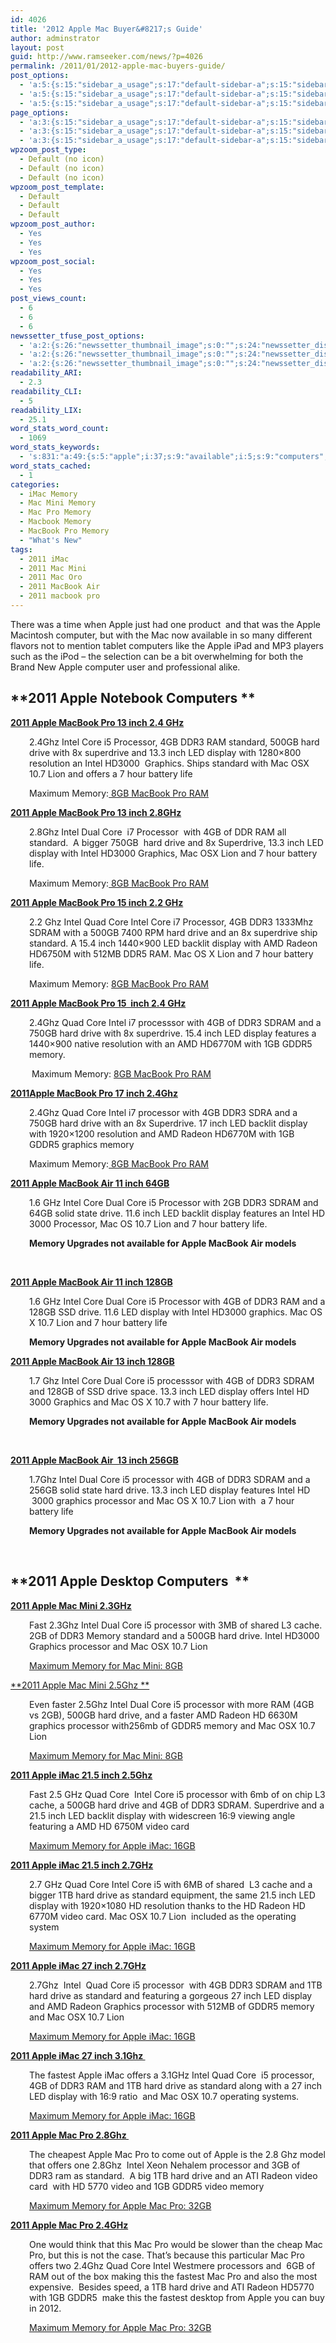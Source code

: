```yaml
---
id: 4026
title: '2012 Apple Mac Buyer&#8217;s Guide'
author: adminstrator
layout: post
guid: http://www.ramseeker.com/news/?p=4026
permalink: /2011/01/2012-apple-mac-buyers-guide/
post_options:
  - 'a:5:{s:15:"sidebar_a_usage";s:17:"default-sidebar-a";s:15:"sidebar_b_usage";s:17:"default-sidebar-b";s:9:"hwa_usage";s:17:"default-headerbar";s:8:"ad_above";s:0:"";s:8:"ad_below";s:0:"";}'
  - 'a:5:{s:15:"sidebar_a_usage";s:17:"default-sidebar-a";s:15:"sidebar_b_usage";s:17:"default-sidebar-b";s:9:"hwa_usage";s:17:"default-headerbar";s:8:"ad_above";s:0:"";s:8:"ad_below";s:0:"";}'
  - 'a:5:{s:15:"sidebar_a_usage";s:17:"default-sidebar-a";s:15:"sidebar_b_usage";s:17:"default-sidebar-b";s:9:"hwa_usage";s:17:"default-headerbar";s:8:"ad_above";s:0:"";s:8:"ad_below";s:0:"";}'
page_options:
  - 'a:3:{s:15:"sidebar_a_usage";s:17:"default-sidebar-a";s:15:"sidebar_b_usage";s:17:"default-sidebar-b";s:9:"hwa_usage";s:17:"default-headerbar";}'
  - 'a:3:{s:15:"sidebar_a_usage";s:17:"default-sidebar-a";s:15:"sidebar_b_usage";s:17:"default-sidebar-b";s:9:"hwa_usage";s:17:"default-headerbar";}'
  - 'a:3:{s:15:"sidebar_a_usage";s:17:"default-sidebar-a";s:15:"sidebar_b_usage";s:17:"default-sidebar-b";s:9:"hwa_usage";s:17:"default-headerbar";}'
wpzoom_post_type:
  - Default (no icon)
  - Default (no icon)
  - Default (no icon)
wpzoom_post_template:
  - Default
  - Default
  - Default
wpzoom_post_author:
  - Yes
  - Yes
  - Yes
wpzoom_post_social:
  - Yes
  - Yes
  - Yes
post_views_count:
  - 6
  - 6
  - 6
newssetter_tfuse_post_options:
  - 'a:2:{s:26:"newssetter_thumbnail_image";s:0:"";s:24:"newssetter_disable_image";s:4:"true";}'
  - 'a:2:{s:26:"newssetter_thumbnail_image";s:0:"";s:24:"newssetter_disable_image";s:4:"true";}'
  - 'a:2:{s:26:"newssetter_thumbnail_image";s:0:"";s:24:"newssetter_disable_image";s:4:"true";}'
readability_ARI:
  - 2.3
readability_CLI:
  - 5
readability_LIX:
  - 25.1
word_stats_word_count:
  - 1069
word_stats_keywords:
  - 's:831:"a:49:{s:5:"apple";i:37;s:9:"available";i:5;s:9:"computers";i:3;i:2011;i:19;s:7:"macbook";i:18;s:4:"inch";i:25;s:4:"4ghz";i:6;s:5:"intel";i:25;s:4:"core";i:22;s:9:"processor";i:18;s:4:"ddr3";i:13;s:8:"standard";i:9;s:5:"500gb";i:5;s:4:"hard";i:14;s:5:"drive";i:17;s:10:"superdrive";i:6;s:7:"display";i:13;s:10:"resolution";i:4;s:6:"hd3000";i:4;s:8:"graphics";i:9;s:4:"lion";i:10;s:6:"offers";i:5;s:4:"hour";i:7;s:7:"battery";i:7;s:4:"life";i:7;s:7:"maximum";i:13;s:6:"memory";i:23;s:4:"8ghz";i:4;s:4:"dual";i:7;s:5:"750gb";i:3;s:4:"quad";i:8;s:5:"sdram";i:7;s:7:"backlit";i:4;s:6:"radeon";i:7;s:8:"features";i:3;s:5:"gddr5";i:6;i:3000;i:3;s:8:"upgrades";i:4;s:6:"models";i:4;s:5:"128gb";i:4;s:4:"7ghz";i:4;s:4:"mini";i:4;s:5:"cache";i:3;s:4:"5ghz";i:3;s:4:"imac";i:9;s:5:"video";i:5;s:4:"card";i:3;s:4:"16gb";i:4;s:7:"fastest";i:3;}";'
word_stats_cached:
  - 1
categories:
  - iMac Memory
  - Mac Mini Memory
  - Mac Pro Memory
  - Macbook Memory
  - MacBook Pro Memory
  - "What's New"
tags:
  - 2011 iMac
  - 2011 Mac Mini
  - 2011 Mac Oro
  - 2011 MacBook Air
  - 2011 macbook pro
---
```

<div style="float: right; margin-right: 5px;">
</div>

<div style="float: right; margin-right: 5px;">
</div>

<div style="float: right; margin-right: 5px;">
</div>

There was a time when Apple just had one product  and that was the Apple Macintosh computer, but with the Mac now available in so many different flavors not to mention tablet computers like the Apple iPad and MP3 players such as the iPod &#8211; the selection can be a bit overwhelming for both the Brand New Apple computer user and professional alike.

## **2011 Apple Notebook Computers **

**[2011 Apple MacBook Pro 13 inch 2.4 GHz][1]**

<p style="padding-left: 30px;">
  2.4Ghz Intel Core i5 Processor, 4GB DDR3 RAM standard, 500GB hard drive with 8x superdrive and 13.3 inch LED display with 1280&#215;800 resolution an Intel HD3000  Graphics. Ships standard with Mac OSX 10.7 Lion and offers a 7 hour battery life
</p>

<p style="padding-left: 30px;">
  Maximum Memory:<a href="http://www.ramseeker.com/macbook-pro-ddr3-1333mhz-memory-upgrade-prices/"> 8GB MacBook Pro RAM</a>
</p>

**[2011 Apple MacBook Pro 13 inch 2.8GHz][2]**

<p style="padding-left: 30px;">
  2.8Ghz Intel Dual Core  i7 Processor  with 4GB of DDR RAM all standard.  A bigger 750GB  hard drive and 8x Superdrive, 13.3 inch LED display with Intel HD3000 Graphics, Mac OSX Lion and 7 hour battery life.
</p>

<p style="padding-left: 30px;">
  Maximum Memory:<a href="http://www.ramseeker.com/macbook-pro-ddr3-1333mhz-memory-upgrade-prices/"> 8GB MacBook Pro RAM</a>
</p>

**[2011 Apple MacBook Pro 15 inch 2.2 GHz][3]**

<p style="padding-left: 30px;">
  2.2 Ghz Intel Quad Core Intel Core i7 Processor, 4GB DDR3 1333Mhz SDRAM with a 500GB 7400 RPM hard drive and an 8x superdrive ship standard. A 15.4 inch 1440&#215;900 LED backlit display with AMD Radeon HD6750M with 512MB DDR5 RAM. Mac OS X Lion and 7 hour battery life.
</p>

<p style="padding-left: 30px;">
  Maximum Memory: <a href="http://www.ramseeker.com/macbook-pro-ddr3-1333mhz-memory-upgrade-prices/">8GB MacBook Pro RAM</a>
</p>

**[2011 Apple MacBook Pro 15  inch 2.4 GHz][4]**

<p style="padding-left: 30px;">
  2.4Ghz Quad Core Intel i7 processsor with 4GB of DDR3 SDRAM and a 750GB hard drive with 8x superdrive. 15.4 inch LED display features a 1440&#215;900 native resolution with an AMD HD6770M with 1GB GDDR5 memory.
</p>

<p style="padding-left: 30px;">
   Maximum Memory: <a href="http://www.ramseeker.com/macbook-pro-ddr3-1333mhz-memory-upgrade-prices/">8GB MacBook Pro RAM</a>
</p>

**[2011][5][Apple MacBook Pro 17 inch 2.4Ghz][5]**

<p style="padding-left: 30px;">
  2.4Ghz Quad Core Intel i7 processor with 4GB DDR3 SDRA and a 750GB hard drive with an 8x Superdrive. 17 inch LED backlit display with 1920&#215;1200 resolution and AMD Radeon HD6770M with 1GB GDDR5 graphics memory
</p>

<p style="padding-left: 30px;">
  Maximum Memory:<a href="http://www.ramseeker.com/macbook-pro-ddr3-1333mhz-memory-upgrade-prices/"> 8GB MacBook Pro RAM</a>
</p>

**[2011 Apple MacBook Air 11 inch 64GB][6]**

<p style="padding-left: 30px;">
  1.6 GHz Intel Core Dual Core i5 Processor with 2GB DDR3 SDRAM and 64GB solid state drive. 11.6 inch LED backlit display features an Intel HD 3000 Processor, Mac OS 10.7 Lion and 7 hour battery life.
</p>

<p style="padding-left: 30px;">
  <strong>Memory Upgrades not available for Apple MacBook Air models</strong>
</p>

&nbsp;

**[2011 Apple MacBook Air 11 inch 128GB][7]**

<p style="padding-left: 30px;">
  1.6 GHz Intel Core Dual Core i5 Processor with 4GB of DDR3 RAM and a 128GB SSD drive. 11.6 LED display with Intel HD3000 graphics. Mac OS X 10.7 Lion and 7 hour battery life
</p>

<p style="padding-left: 30px;">
  <strong>Memory Upgrades not available for Apple MacBook Air models</strong>
</p>

**[2011 Apple MacBook Air 13 inch 128GB][8]**

<p style="padding-left: 30px;">
  1.7 Ghz Intel Core Dual Core i5 processsor with 4GB of DDR3 SDRAM and 128GB of SSD drive space. 13.3 inch LED display offers Intel HD 3000 Graphics and Mac OS X 10.7 with 7 hour battery life.
</p>

<p style="padding-left: 30px;">
  <strong>Memory Upgrades not available for Apple MacBook Air models</strong>
</p>

&nbsp;

**[2011 Apple MacBook Air  13 inch 256GB][9]**

<p style="padding-left: 30px;">
  1.7Ghz Intel Dual Core i5 processor with 4GB of DDR3 SDRAM and a 256GB solid state hard drive. 13.3 inch LED display features Intel HD  3000 graphics processor and Mac OS X 10.7 Lion with  a 7 hour battery life
</p>

<p style="padding-left: 30px;">
  <strong>Memory Upgrades not available for Apple MacBook Air models</strong>
</p>

&nbsp;

## **2011 Apple Desktop Computers  **

**[2011 Apple Mac Mini 2.3GHz][10]**

<p style="padding-left: 30px;">
  Fast 2.3Ghz Intel Dual Core i5 processor with 3MB of shared L3 cache. 2GB of DDR3 Memory standard and a 500GB hard drive. Intel HD3000 Graphics processor and Mac OSX 10.7 Lion
</p>

<p style="padding-left: 30px;">
  <a title="Mac Mini Memory Upgrades" href="http://www.ramseeker.com/mac-mini-ddr3-memory-upgrade-prices/">Maximum Memory for Mac Mini: 8GB</a>
</p>

[**2011 Apple Mac Mini 2.5Ghz **][11]

<p style="padding-left: 30px;">
  Even faster 2.5Ghz Intel Dual Core i5 processor with more RAM (4GB vs 2GB), 500GB hard drive, and a faster AMD Radeon HD 6630M graphics processor with256mb of GDDR5 memory and Mac OSX 10.7 Lion
</p>

<p style="padding-left: 30px;">
  <a title="Mac Mini Memory Upgrades" href="http://www.ramseeker.com/mac-mini-ddr3-memory-upgrade-prices/">Maximum Memory for Mac Mini: 8GB</a>
</p>

[**2011 Apple iMac 21.5 inch 2.5Ghz**][12]

<p style="padding-left: 30px;">
  Fast 2.5 GHz Quad Core  Intel Core i5 processor with 6mb of on chip L3 cache, a 500GB hard drive and 4GB of DDR3 SDRAM. Superdrive and a 21.5 inch LED backlit display with widescreen 16:9 viewing angle featuring a AMD HD 6750M video card
</p>

<p style="padding-left: 30px;">
  <a href="http://www.ramseeker.com/imac-ddr3-1333mhz-memory-upgrade-prices/">Maximum Memory for Apple iMac: 16GB</a>
</p>

<p style="text-align: left;">
  <a href="http://www.amazon.com/gp/product/B004YL2KBS/ref=as_li_ss_tl?ie=UTF8&tag=ramseeker-20&linkCode=as2&camp=1789&creative=390957&creativeASIN=B004YL2KBS"><strong>2011 Apple iMac 21.5 inch 2.7GHz</strong></a>
</p>

<p style="text-align: left; padding-left: 30px;">
  2.7 GHz Quad Core Intel Core i5 with 6MB of shared  L3 cache and a bigger 1TB hard drive as standard equipment, the same 21.5 inch LED display with 1920&#215;1080 HD resolution thanks to the HD Radeon HD 6770M video card. Mac OSX 10.7 Lion  included as the operating system
</p>

<p style="text-align: left; padding-left: 30px;">
  <a href="http://www.ramseeker.com/imac-ddr3-1333mhz-memory-upgrade-prices/">Maximum Memory for Apple iMac: 16GB</a>
</p>

<p style="text-align: left;">
  <a href="http://www.amazon.com/gp/product/B004YLCBRG/ref=as_li_ss_tl?ie=UTF8&tag=ramseeker-20&linkCode=as2&camp=1789&creative=390957&creativeASIN=B004YLCBRG"><strong>2011 Apple iMac 27 inch 2.7GHz</strong></a>
</p>

<p style="text-align: left; padding-left: 30px;">
  2.7Ghz  Intel  Quad Core i5 processor  with 4GB DDR3 SDRAM and 1TB hard drive as standard and featuring a gorgeous 27 inch LED display and AMD Radeon Graphics processor with 512MB of GDDR5 memory and Mac OSX 10.7 Lion
</p>

<p style="text-align: left; padding-left: 30px;">
  <a href="http://www.ramseeker.com/imac-ddr3-1333mhz-memory-upgrade-prices/">Maximum Memory for Apple iMac: 16GB</a>
</p>

<p style="text-align: left;">
  <a href="http://www.amazon.com/gp/product/B004YLCE2S/ref=as_li_ss_tl?ie=UTF8&tag=ramseeker-20&linkCode=as2&camp=1789&creative=390957&creativeASIN=B004YLCE2S"><strong>2011 Apple iMac 27 inch 3.1Ghz </strong></a>
</p>

<p style="text-align: left; padding-left: 30px;">
  The fastest Apple iMac offers a 3.1GHz Intel Quad Core  i5 processor, 4GB of DDR3 RAM and 1TB hard drive as standard along with a 27 inch LED display with 16:9 ratio  and Mac OSX 10.7 operating systems.
</p>

<p style="text-align: left; padding-left: 30px;">
  <a href="http://www.ramseeker.com/imac-ddr3-1333mhz-memory-upgrade-prices/">Maximum Memory for Apple iMac: 16GB</a>
</p>

<p style="text-align: left;">
  <strong><a href="http://www.amazon.com/gp/product/B003ZR4M6I/ref=as_li_ss_tl?ie=UTF8&tag=ramseeker-20&linkCode=as2&camp=1789&creative=390957&creativeASIN=B003ZR4M6I">2011 Apple Mac Pro 2.8Ghz </a></strong>
</p>

<p style="text-align: left; padding-left: 30px;">
  The cheapest Apple Mac Pro to come out of Apple is the 2.8 Ghz model that offers one 2.8Ghz  Intel Xeon Nehalem processor and 3GB of DDR3 ram as standard.  A big 1TB hard drive and an ATI Radeon video card  with HD 5770 video and 1GB GDDR5 video memory
</p>

<p style="text-align: left; padding-left: 30px;">
  <a href="http://www.ramseeker.com/mac-pro-ddr-3-1333mhz-memory-upgrade-prices/">Maximum Memory for Apple Mac Pro: 32GB</a>
</p>

<p style="text-align: left;">
  <strong><a href="http://www.amazon.com/gp/product/B003Z6HBR6/ref=as_li_ss_tl?ie=UTF8&tag=ramseeker-20&linkCode=as2&camp=1789&creative=390957&creativeASIN=B003Z6HBR6">2011 Apple Mac Pro 2.4GHz</a></strong>
</p>

<p style="text-align: left; padding-left: 30px;">
  One would think that this Mac Pro would be slower than the cheap Mac Pro, but this is not the case. That&#8217;s because this particular Mac Pro offers two 2.4Ghz Quad Core Intel Westmere processors and  6GB of RAM out of the box making this the fastest Mac Pro and also the most expensive.  Besides speed, a 1TB hard drive and ATI Radeon HD5770 with 1GB GDDR5  make this the fastest desktop from Apple you can buy in 2012.
</p>

<p style="text-align: left; padding-left: 30px;">
  <a href="http://www.ramseeker.com/mac-pro-ddr-3-1333mhz-memory-upgrade-prices/">Maximum Memory for Apple Mac Pro: 32GB</a>
</p>

 [1]: http://www.amazon.com/gp/product/B005CWIVYI/ref=as_li_ss_tl?ie=UTF8&tag=ramseeker-20&linkCode=as2&camp=1789&creative=390957&creativeASIN=B005CWIVYI
 [2]: http://www.amazon.com/gp/product/B005CWIZ4O/ref=as_li_ss_tl?ie=UTF8&tag=ramseeker-20&linkCode=as2&camp=1789&creative=390957&creativeASIN=B005CWIZ4O
 [3]: http://www.amazon.com/gp/product/B005CWJ1DI/ref=as_li_ss_tl?ie=UTF8&tag=ramseeker-20&linkCode=as2&camp=1789&creative=390957&creativeASIN=B005CWJ1DI
 [4]: http://www.amazon.com/gp/product/B005CWJ3MM/ref=as_li_ss_tl?ie=UTF8&tag=ramseeker-20&linkCode=as2&camp=1789&creative=390957&creativeASIN=B005CWJ3MM
 [5]: http://www.amazon.com/gp/product/B005CWJ76O/ref=as_li_ss_tl?ie=UTF8&tag=ramseeker-20&linkCode=as2&camp=1789&creative=390957&creativeASIN=B005CWJ76O
 [6]: http://www.amazon.com/gp/product/B005CWIN1E/ref=as_li_ss_tl?ie=UTF8&tag=ramseeker-20&linkCode=as2&camp=1789&creative=390957&creativeASIN=B005CWIN1E
 [7]: http://www.amazon.com/gp/product/B005CWIRPG/ref=as_li_ss_tl?ie=UTF8&tag=ramseeker-20&linkCode=as2&camp=1789&creative=390957&creativeASIN=B005CWIRPG
 [8]: http://www.amazon.com/gp/product/B005CWHZP4/ref=as_li_ss_tl?ie=UTF8&tag=ramseeker-20&linkCode=as2&camp=1789&creative=390957&creativeASIN=B005CWHZP4
 [9]: http://www.amazon.com/gp/product/B005CWIGHU/ref=as_li_ss_tl?ie=UTF8&tag=ramseeker-20&linkCode=as2&camp=1789&creative=390957&creativeASIN=B005CWIGHU
 [10]: http://www.amazon.com/gp/product/B004YLCLM6/ref=as_li_ss_tl?ie=UTF8&tag=ramseeker-20&linkCode=as2&camp=1789&creative=390957&creativeASIN=B004YLCLM6
 [11]: http://www.amazon.com/gp/product/B004YLCN1U/ref=as_li_ss_tl?ie=UTF8&tag=ramseeker-20&linkCode=as2&camp=1789&creative=390957&creativeASIN=B004YLCN1U
 [12]: http://www.amazon.com/gp/product/B004YKXGIK/ref=as_li_ss_tl?ie=UTF8&tag=ramseeker-20&linkCode=as2&camp=1789&creative=390957&creativeASIN=B004YKXGIK